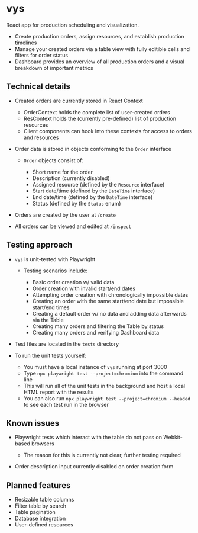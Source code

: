 # vys
React app for production scheduling and visualization.

- Create production orders, assign resources, and establish production timelines
- Manage your created orders via a table view with fully editible cells and filters for order status
- Dashboard provides an overview of all production orders and a visual breakdown of important metrics

## Technical details
- Created orders are currently stored in React Context

    - OrderContext holds the complete list of user-created orders
    - ResContext holds the (currently pre-defined) list of production resources
    - Client components can hook into these contexts for access to orders and resources

- Order data is stored in objects conforming to the `Order` interface

    - `Order` objects consist of:

        - Short name for the order
        - Description (currently disabled)
        - Assigned resource (defined by the `Resource` interface)
        - Start date/time (defined by the `DateTime` interface)
        - End date/time (defined by the `DateTime` interface)
        - Status (defined by the `Status` enum)

- Orders are created by the user at `/create`
- All orders can be viewed and edited at `/inspect`

## Testing approach
- `vys` is unit-tested with Playwright

    - Testing scenarios include:

        - Basic order creation w/ valid data
        - Order creation with invalid start/end dates
        - Attempting order creation with chronologically impossible dates
        - Creating an order with the same start/end date but impossible start/end times
        - Creating a default order w/ no data and adding data afterwards via the Table
        - Creating many orders and filtering the Table by status
        - Creating many orders and verifying Dashboard data

- Test files are located in the `tests` directory
- To run the unit tests yourself:

    - You must have a local instance of `vys` running at port 3000
    - Type `npx playwright test --project=chromium` into the command line
    - This will run all of the unit tests in the background and host a local HTML report with the results
    - You can also run `npx playwright test --project=chromium --headed` to see each test run in the browser

## Known issues
- Playwright tests which interact with the table do not pass on Webkit-based browsers

    - The reason for this is currently not clear, further testing required

- Order description input currently disabled on order creation form

## Planned features
- Resizable table columns
- Filter table by search
- Table pagination
- Database integration
- User-defined resources
